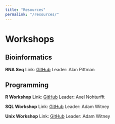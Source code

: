 ```yaml
---
title: "Resources"
permalink: "/resources/"
---
```


# Workshops

## Bioinformatics

**RNA Seq**
Link:   [GitHub](https://github.com/sgul-bioinformatics/RNA-Seq-Workshop-SGUL-29_03_2019)
Leader: Alan Pittman

## Programming

**R Workshop**
Link:   [GitHub](https://github.com/sgul-bioinformatics/r_workshop_2019_03_01)
Leader: Axel Nohturfft

**SQL Workshop**
Link:   [GitHub](https://github.com/sgul-bioinformatics/190531-SQL)
Leader: Adam Witney

**Unix Workshop**
Link:   [GitHub](https://github.com/sgul-bioinformatics/2017-06-13-SGUL-SciPro-Linux)
Leader: Adam Witney
